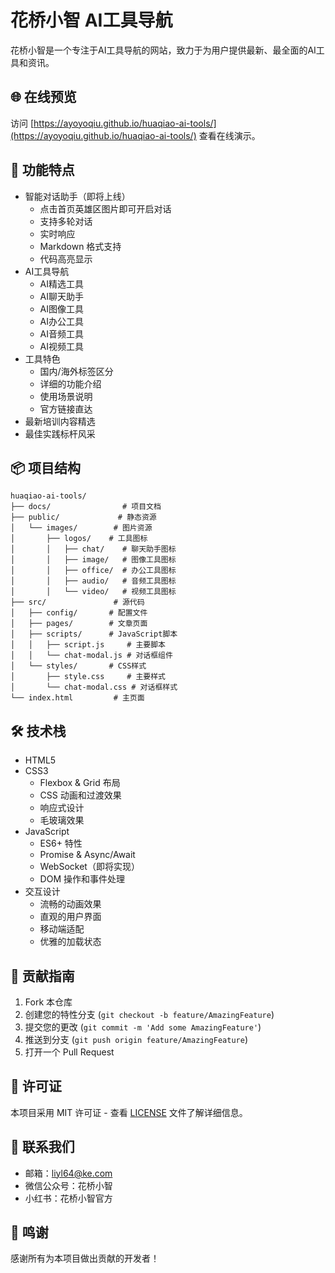 # 花桥小智 AI工具导航

花桥小智是一个专注于AI工具导航的网站，致力于为用户提供最新、最全面的AI工具和资讯。

## 🌐 在线预览

访问 [https://ayoyoqiu.github.io/huaqiao-ai-tools/](https://ayoyoqiu.github.io/huaqiao-ai-tools/) 查看在线演示。

## 🚀 功能特点

- 智能对话助手（即将上线）
  - 点击首页英雄区图片即可开启对话
  - 支持多轮对话
  - 实时响应
  - Markdown 格式支持
  - 代码高亮显示
- AI工具导航
  - AI精选工具
  - AI聊天助手
  - AI图像工具
  - AI办公工具
  - AI音频工具
  - AI视频工具
- 工具特色
  - 国内/海外标签区分
  - 详细的功能介绍
  - 使用场景说明
  - 官方链接直达
- 最新培训内容精选
- 最佳实践标杆风采

## 📦 项目结构

```
huaqiao-ai-tools/
├── docs/                # 项目文档
├── public/             # 静态资源
│   └── images/        # 图片资源
│       ├── logos/    # 工具图标
│       │   ├── chat/    # 聊天助手图标
│       │   ├── image/   # 图像工具图标
│       │   ├── office/  # 办公工具图标
│       │   ├── audio/   # 音频工具图标
│       │   └── video/   # 视频工具图标
├── src/               # 源代码
│   ├── config/       # 配置文件
│   ├── pages/        # 文章页面
│   ├── scripts/      # JavaScript脚本
│   │   ├── script.js     # 主要脚本
│   │   └── chat-modal.js # 对话框组件
│   └── styles/       # CSS样式
│       ├── style.css     # 主要样式
│       └── chat-modal.css # 对话框样式
└── index.html         # 主页面
```

## 🛠️ 技术栈

- HTML5
- CSS3
  - Flexbox & Grid 布局
  - CSS 动画和过渡效果
  - 响应式设计
  - 毛玻璃效果
- JavaScript
  - ES6+ 特性
  - Promise & Async/Await
  - WebSocket（即将实现）
  - DOM 操作和事件处理
- 交互设计
  - 流畅的动画效果
  - 直观的用户界面
  - 移动端适配
  - 优雅的加载状态

## 🤝 贡献指南

1. Fork 本仓库
2. 创建您的特性分支 (`git checkout -b feature/AmazingFeature`)
3. 提交您的更改 (`git commit -m 'Add some AmazingFeature'`)
4. 推送到分支 (`git push origin feature/AmazingFeature`)
5. 打开一个 Pull Request

## 📄 许可证

本项目采用 MIT 许可证 - 查看 [LICENSE](LICENSE) 文件了解详细信息。

## 📮 联系我们

- 邮箱：liyl64@ke.com
- 微信公众号：花桥小智
- 小红书：花桥小智官方

## 🙏 鸣谢

感谢所有为本项目做出贡献的开发者！